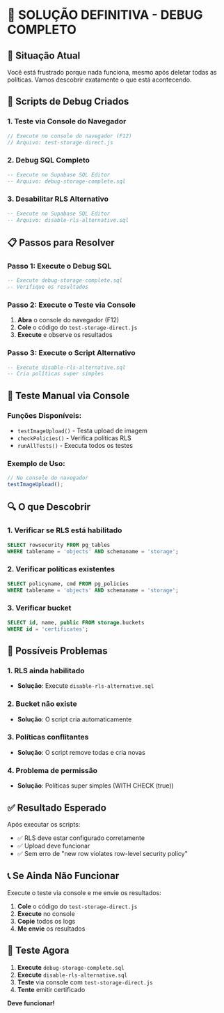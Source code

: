 # 🚀 SOLUÇÃO DEFINITIVA - DEBUG COMPLETO

## 🚨 **Situação Atual**
Você está frustrado porque nada funciona, mesmo após deletar todas as políticas. Vamos descobrir exatamente o que está acontecendo.

## 🔧 **Scripts de Debug Criados**

### **1. Teste via Console do Navegador**
```javascript
// Execute no console do navegador (F12)
// Arquivo: test-storage-direct.js
```

### **2. Debug SQL Completo**
```sql
-- Execute no Supabase SQL Editor
-- Arquivo: debug-storage-complete.sql
```

### **3. Desabilitar RLS Alternativo**
```sql
-- Execute no Supabase SQL Editor
-- Arquivo: disable-rls-alternative.sql
```

## 📋 **Passos para Resolver**

### **Passo 1: Execute o Debug SQL**
```sql
-- Execute debug-storage-complete.sql
-- Verifique os resultados
```

### **Passo 2: Execute o Teste via Console**
1. **Abra** o console do navegador (F12)
2. **Cole** o código do `test-storage-direct.js`
3. **Execute** e observe os resultados

### **Passo 3: Execute o Script Alternativo**
```sql
-- Execute disable-rls-alternative.sql
-- Cria políticas super simples
```

## 🧪 **Teste Manual via Console**

### **Funções Disponíveis:**
- `testImageUpload()` - Testa upload de imagem
- `checkPolicies()` - Verifica políticas RLS
- `runAllTests()` - Executa todos os testes

### **Exemplo de Uso:**
```javascript
// No console do navegador
testImageUpload();
```

## 🔍 **O que Descobrir**

### **1. Verificar se RLS está habilitado**
```sql
SELECT rowsecurity FROM pg_tables 
WHERE tablename = 'objects' AND schemaname = 'storage';
```

### **2. Verificar políticas existentes**
```sql
SELECT policyname, cmd FROM pg_policies 
WHERE tablename = 'objects' AND schemaname = 'storage';
```

### **3. Verificar bucket**
```sql
SELECT id, name, public FROM storage.buckets 
WHERE id = 'certificates';
```

## 🎯 **Possíveis Problemas**

### **1. RLS ainda habilitado**
- **Solução**: Execute `disable-rls-alternative.sql`

### **2. Bucket não existe**
- **Solução**: O script cria automaticamente

### **3. Políticas conflitantes**
- **Solução**: O script remove todas e cria novas

### **4. Problema de permissão**
- **Solução**: Políticas super simples (WITH CHECK (true))

## ✅ **Resultado Esperado**

Após executar os scripts:
- ✅ RLS deve estar configurado corretamente
- ✅ Upload deve funcionar
- ✅ Sem erro de "new row violates row-level security policy"

## 📞 **Se Ainda Não Funcionar**

Execute o teste via console e me envie os resultados:
1. **Cole** o código do `test-storage-direct.js`
2. **Execute** no console
3. **Copie** todos os logs
4. **Me envie** os resultados

## 🎉 **Teste Agora**

1. **Execute** `debug-storage-complete.sql`
2. **Execute** `disable-rls-alternative.sql`
3. **Teste** via console com `test-storage-direct.js`
4. **Tente** emitir certificado

**Deve funcionar!**

